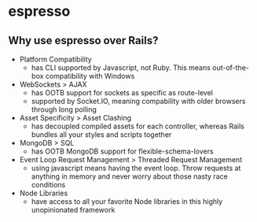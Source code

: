 # espresso

## Why use espresso over Rails?
- Platform Compatibility
	- has CLI supported by Javascript, not Ruby. This means out-of-the-box compatibility with Windows
- WebSockets > AJAX
	- has OOTB support for sockets as specific as route-level
	- supported by Socket.IO, meaning compability with older browsers through long polling
- Asset Specificity > Asset Clashing
	- has decoupled compiled assets for each controller, whereas Rails bundles all your styles and scripts together
- MongoDB > SQL
	- has OOTB MongoDB support for flexible-schema-lovers
- Event Loop Request Management > Threaded Request Management
	- using javascript means having the event loop. Throw requests at anything in memory and never worry about those nasty race conditions
- Node Libraries
	- have access to all your favorite Node libraries in this highly unopinionated framework

